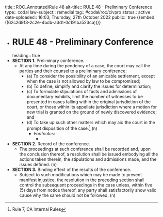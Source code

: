 title:: ROC_Annotated/Rule 48
alt-title:: RULE 48 - Preliminary Conference
type:: codal
law-subject:: remedial
tag:: #codal/roc/civpro
status:: active
date-uploaded:: 16:03; Thursday, 27th October 2022
public:: true
{{embed ((62c2d9f3-2c2e-4bdb-a3d1-0c191ba523ca))}}

- # RULE 48 - Preliminary Conference
  heading:: true
- **SECTION 1**. Preliminary conference.
	- At any time during the pendency of a case, the court may call the parties and their counsel to a preliminary conference:
		- (a) To consider the possibility of an amicable settlement, except when the case is not allowed by law to be compromised;
		- (b) To define, simplify and clarify the issues for determination;
		- (c) To formulate stipulations of facts and admissions of documentary exhibits, limit the number of witnesses to be presented in cases falling within the original jurisdiction of the court, or those within its appellate jurisdiction where a motion for new trial is granted on the ground of newly discovered evidence; and
		- (d) To take up such other matters which may aid the court in the prompt disposition of the case.[^1] (n)
			- _Footnotes_:
				- [^1]: Rule 7, CA Internal Rules
- **SECTION 2.** Record of the conference.
	- The proceedings at such conference shall be recorded and, upon the conclusion thereof, a resolution shall be issued embodying all the actions taken therein, the stipulations and admissions made, and the issues defined. (n)
- **SECTION 3.** Binding effect of the results of the conference.
	- Subject to such modifications which may be made to prevent manifest injustice, the resolution in the preceding section shall control the subsequent proceedings in the case unless, within five (5) days from notice thereof, any party shall satisfactorily show valid cause why the same should not be followed. (n)